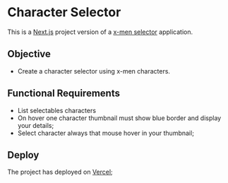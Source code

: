 # Character Selector

This is a [Next.js](https://nextjs.org/) project version of a [x-men selector](https://github.com/devemdobro/x-men-szpc) application.

## Objective

- Create a character selector using x-men characters.

## Functional Requirements

- List selectables characters
- On hover one character thumbnail must show blue border and display your details;
- Select character always that mouse hover in your thumbnail;

## Deploy

The project has deployed on [Vercel](https://character-selector.vercel.app/);
